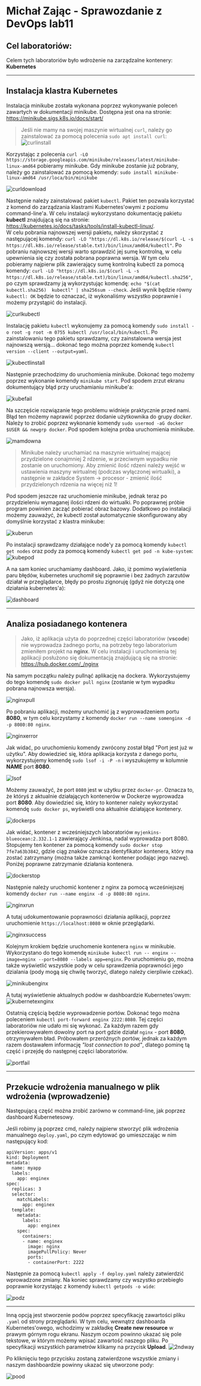 # **Michał Zając - Sprawozdanie z DevOps lab11**

## **Cel laboratoriów:**
 Celem tych laboratoriów było wdrożenie na zarządzalne kontenery: **Kubernetes**


 ---
## **Instalacja klastra Kubernetes**

Instalacja minikube została wykonana poprzez wykonywanie poleceń zawartych w dokumentacji minikube. Dostępna jest ona na stronie: https://minikube.sigs.k8s.io/docs/start/


> Jeśli nie mamy na swojej maszynie wirtualnej `curl`, należy go zainstalować za pomocą polecenia `sudo apt install curl`:  
![curlinstall](./screeny/curl_install.png)

Korzystając z polecenia `curl -LO https://storage.googleapis.com/minikube/releases/latest/minikube-linux-amd64` pobieramy minikube. Gdy minikube zostanie już pobrany, należy go zainstalować za pomocą komendy: `sudo install minikube-linux-amd64 /usr/loca/bin/minikube`

![curldownload](./screeny/curl_minikube.png)

Następnie należy zainstalować pakiet `kubectl`. Pakiet ten pozwala korzystać z komend do zarządzania klastrami Kubernetes'owymi z poziomu command-line'a. W celu instalacji wykorzystano dokumentację pakietu **kubectl** znajdującą się na stronie: https://kubernetes.io/docs/tasks/tools/install-kubectl-linux/.  
W celu pobrania najnowszej wersji pakietu, należy skorzystać z następującej komendy: `curl -LO "https://dl.k8s.io/release/$(curl -L -s https://dl.k8s.io/release/stable.txt)/bin/linux/amd64/kubectl"`. Po pobraniu najnowszej wersji warto sprawdzić jej sumę kontrolną, w celu upewnienia się czy została pobrana poprawna wersja. W tym celu pobieramy najpierw plik zawierający sumę kontrolną kubectl za pomocą komendy: `curl -LO "https://dl.k8s.io/$(curl -L -s https://dl.k8s.io/release/stable.txt)/bin/linux/amd64/kubectl.sha256"`, po czym sprawdzamy ją wykorzystując komendę: `echo "$(cat kubectl.sha256)  kubectl" | sha256sum --check`. Jeśli wynik będzie równy `kubectl: OK` będzie to oznaczać, iż wykonaliśmy wszystko poprawnie i możemy przystąpić do instalacji.

![curlkubectl](./screeny/curl_kubectl.png)

Instalację pakietu `kubectl` wykonujemy za pomocą komendy `sudo install -o root -g root -m 0755 kubectl /usr/local/bin/kubectl`. Po zainstalowaniu tego pakietu sprawdzamy, czy zainstalowna wersja jest najnowszą wersją... dokonać tego można poprzez komendę `kubectl version --client --output=yaml`.

![kubectlinstall](./screeny/kubectl_install.png)

Następnie przechodzimy do uruchomienia minikube. Dokonać tego możemy poprzez wykonanie komendy `minikube start`. Pod spodem zrzut ekranu dokumentujący błąd przy uruchamianiu minikube'a:

![kubefail](./screeny/minikube_start_driverfail.png)

Na szczęście rozwiązanie tego problemu widnieje praktycznie przed nami. Błąd ten możemy naprawić poprzez dodanie użytkownika do grupy *docker*. Należy to zrobić poprzez wykonanie komendy `sudo usermod -aG docker $USER && newgrp docker`. Pod spodem kolejna próba uruchomienia minikube.

![mamdowna](./screeny/mamdowna.png)

> Minikube należy uruchamiać na maszynie wirtualnej mającej przydzielone conajmniej 2 rdzenie, w przeciwnym wypadku nie zostanie on uruchomiony. Aby zmienić ilość rdzeni należy wejść w ustawienia maszyny wirtualnej (podczas wyłączonej wirtualki), a następnie w zakładce System -> procesor - zmienić ilość przydzielonych rdzenia na więcej niż 1!

Pod spodem jeszcze raz uruchomienie minikube, jednak teraz po przydzieleniu wymaganej ilości rdzeni do wirtualki. Po poprawnej próbie program powinien zacząć pobierać obraz bazowy. Dodatkowo po instalacji możemy zauważyć, że kubectl został automatycznie skonfigurowany aby domyślnie korzystać z klastra minikube:

![kuberun](./screeny/minikube_start_success.png)


Po instalacji sprawdzamy działające node'y za pomocą komendy `kubectl get nodes` oraz pody za pomocą komendy `kubectl get pod -n kube-system`:
![kubepod](./screeny/kube_node_pod.png)

A na sam koniec uruchamiamy dashboard. Jako, iż pomimo wyświetlenia paru błędów, kubernetes uruchomił się poprawnie i bez żadnych zarzutów działał w przeglądarce, błędy po prostu zignoruję (gdyż nie dotyczą one działania kubernetes'a):

![dashboard](./screeny/kubernetes_dashboard.png)

---
## **Analiza posiadanego kontenera**

> Jako, iż aplikacja użyta do poprzednej części laboratoriów (**vscode**) nie wyprowadza żadnego portu, na potrzeby tego laboratorium zmieniłem projekt na **nginx**. W celu instalacji i uruchomienia tej aplikacji posłużono się dokumentacją znajdującą się na stronie: https://hub.docker.com/_/nginx

Na samym początku należy pullnąć aplikację na dockera. Wykorzystujemy do tego komendę `sudo docker pull nginx` (zostanie w tym wypadku pobrana najnowsza wersja).

![nginxpull](./screeny/nginx_pull.png)

Po pobraniu aplikacji, możemy uruchomić ją z wyprowadzeniem portu **8080**, w tym celu korzystamy z komendy `docker run --name somenginx -d -p 8080:80 nginx`.

![nginxerror](./screeny/nginx_port_error.png)

Jak widać, po uruchomieniu komendy zwrócony został błąd "Port jest już w użytku". Aby dowiedzieć się, która aplikacja korzysta z danego portu, wykorzystujemy komendę `sudo lsof -i -P -n` i wyszukujemy w kolumnie **NAME** port **8080**.

![lsof](./screeny/lsof_port.png)

Możemy zauważyć, że port `8080` jest w użytku przez `docker-pr`. Oznacza to, że któryś z aktualnie działających kontenerów w Dockerze wyprowadza port **8080**. Aby dowiedzieć się, który to kontener należy wykorzystać komendę `sudo docker ps`, wyświetli ona aktualnie działające kontenery.

![dockerps](./screeny/docker_ps.png)

Jak widać, kontener z wcześniejszych laboratoriów `myjenkins-blueocean:2.332.1-1` zawierający Jenkinsa, nadal wyprowadza port 8080. Stopujemy ten kontener za pomocą komendy `sudo docker stop 7fe7a63b3842`, gdzie ciąg znaków oznacza identyfikator kontenera, który ma zostać zatrzymany (można także zamknąć kontener podając jego nazwę). Poniżej poprawne zatrzymanie działania kontenera. 

![dockerstop](./screeny/docker_stop.png)

Następnie należy uruchomić kontener z nginx za pomocą wcześniejszej komendy `docker run --name enginx -d -p 8080:80 nginx`.

![nginxrun](./screeny/nginx_run.png)

A tutaj udokumentowanie poprawności działania aplikacji, poprzez uruchomienie `https://localhost:8080` w oknie przeglądarki.

![nginxsuccess](./screeny/nginx_port_success.png)

Kolejnym krokiem będzie uruchomenie kontenera `nginx` w minikubie. Wykorzystano do tego komendę `minikube kubectl run -- enginx --image=nginx --port=8080 --labels app=enginx`. Po uruchomieniu go, można także wyświetlić wszystkie pody w celu sprawdzenia poprawności jego dzialania (pody mogą się chwilę tworzyć, dlatego należy cierpliwie czekać).

![minikubenginx](./screeny/minikube_run_nginx.png)

A tutaj wyświetlenie aktualnych podów w dashboardzie Kubernetes'owym:
![kubernetexnginx](./screeny/kubernetes_nginx.png)

Ostatnią częścią będzie wyprowadzenie portów. Dokonać tego można poleceniem `kubectl port-forward enginx 2222:8080`. Tej części laboratoriów nie udało mi się wykonać. Za każdym razem gdy przekierowywałem dowolny port na port gdzie działał `nginx` - port **8080**, otrzymywałem bład. Próbowałem przeróżnych portów, jednak za każdym razem dostawałem informację *"lost connection to pod"*, dlatego pominę tą część i przejdę do następnej części laboratoriów.

![portfail](./screeny/forwarding_fail.png)

---
## **Przekucie wdrożenia manualnego w plik wdrożenia (wprowadzenie)**

Następującą część można zrobić zarówno w command-line, jak poprzez dashboard Kubernetesowy.

Jeśli robimy ją poprzez cmd, należy najpierw stworzyć plik wdrożenia manualnego `deploy.yaml`, po czym edytować go umieszczając w nim następujący kod:
```
apiVersion: apps/v1
kind: Deployment
metadata:
  name: myapp
  labels:
    app: enginex
spec:
  replicas: 3
  selector:
    matchLabels:
      app: enginex
  template:
    metadata:
      labels:
        app: enginex
    spec:
      containers:
      - name: enginex
        image: nginx
        imagePullPolicy: Never
        ports:
        - containerPort: 2222
```

Następnie za pomocą `kubectl apply -f deploy.yaml` należy zatwierdzić wprowadzone zmiany. Na koniec sprawdzamy czy wszystko przebiegło poprawnie korzystając z komendy `kubectl getpods -o wide`:

![podz](./screeny/podsss.png)  

---
Inną opcją jest stworzenie podów poprzez specyfikację zawartości pliku `.yaml` od strony przeglądarki. W tym celu, wewnątrz dashboarda Kubernetes'owego, wchodzimy w zakładkę **Create new resource** w prawym górnym rogu ekranu. Naszym oczom powinno ukazać się pole tekstowe, w którym możemy wpisać zawartość naszego pliku. Po specyfikacji wszystkich parametrów klikamy na przycisk **Upload**.
![2ndway](./screeny/second_way_to_pod.png)

Po kliknięciu tego przycisku zostaną zatwierdzone wszystkie zmiany i naszym dashboardzie powinny ukazać się utworzone pody:

![pood](./screeny/POOOOD.png)

